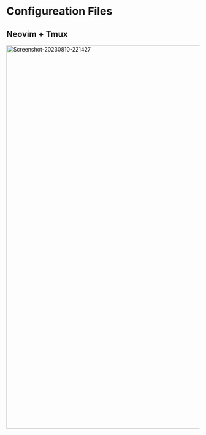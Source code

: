 # Configureation Files

## Neovim + Tmux
<a href="https://ibb.co/QkpvYQS"><img src="https://i.ibb.co/r3F2508/Screenshot-20230810-221427.png" alt="Screenshot-20230810-221427" width="1000" border="0"></a>
